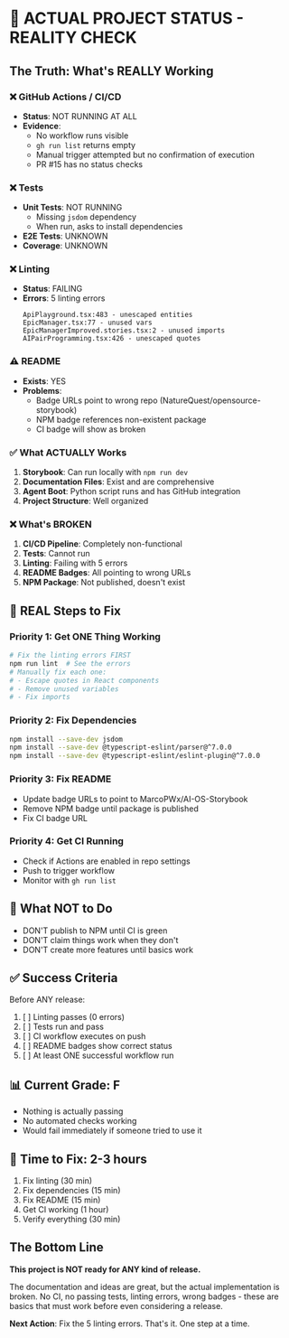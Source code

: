 # 🔴 ACTUAL PROJECT STATUS - REALITY CHECK

## The Truth: What's REALLY Working

### ❌ GitHub Actions / CI/CD
- **Status**: NOT RUNNING AT ALL
- **Evidence**: 
  - No workflow runs visible
  - `gh run list` returns empty
  - Manual trigger attempted but no confirmation of execution
  - PR #15 has no status checks

### ❌ Tests
- **Unit Tests**: NOT RUNNING
  - Missing `jsdom` dependency
  - When run, asks to install dependencies
- **E2E Tests**: UNKNOWN
- **Coverage**: UNKNOWN

### ❌ Linting
- **Status**: FAILING
- **Errors**: 5 linting errors
  ```
  ApiPlayground.tsx:483 - unescaped entities
  EpicManager.tsx:77 - unused vars
  EpicManagerImproved.stories.tsx:2 - unused imports
  AIPairProgramming.tsx:426 - unescaped quotes
  ```

### ⚠️ README
- **Exists**: YES
- **Problems**: 
  - Badge URLs point to wrong repo (NatureQuest/opensource-storybook)
  - NPM badge references non-existent package
  - CI badge will show as broken

### ✅ What ACTUALLY Works
1. **Storybook**: Can run locally with `npm run dev`
2. **Documentation Files**: Exist and are comprehensive
3. **Agent Boot**: Python script runs and has GitHub integration
4. **Project Structure**: Well organized

### ❌ What's BROKEN
1. **CI/CD Pipeline**: Completely non-functional
2. **Tests**: Cannot run
3. **Linting**: Failing with 5 errors
4. **README Badges**: All pointing to wrong URLs
5. **NPM Package**: Not published, doesn't exist

## 🎯 REAL Steps to Fix

### Priority 1: Get ONE Thing Working
```bash
# Fix the linting errors FIRST
npm run lint  # See the errors
# Manually fix each one:
# - Escape quotes in React components
# - Remove unused variables
# - Fix imports
```

### Priority 2: Fix Dependencies
```bash
npm install --save-dev jsdom
npm install --save-dev @typescript-eslint/parser@^7.0.0
npm install --save-dev @typescript-eslint/eslint-plugin@^7.0.0
```

### Priority 3: Fix README
- Update badge URLs to point to MarcoPWx/AI-OS-Storybook
- Remove NPM badge until package is published
- Fix CI badge URL

### Priority 4: Get CI Running
- Check if Actions are enabled in repo settings
- Push to trigger workflow
- Monitor with `gh run list`

## 🚫 What NOT to Do
- DON'T publish to NPM until CI is green
- DON'T claim things work when they don't
- DON'T create more features until basics work

## ✅ Success Criteria
Before ANY release:
1. [ ] Linting passes (0 errors)
2. [ ] Tests run and pass
3. [ ] CI workflow executes on push
4. [ ] README badges show correct status
5. [ ] At least ONE successful workflow run

## 📊 Current Grade: F
- Nothing is actually passing
- No automated checks working
- Would fail immediately if someone tried to use it

## 🔧 Time to Fix: 2-3 hours
1. Fix linting (30 min)
2. Fix dependencies (15 min)
3. Fix README (15 min)
4. Get CI working (1 hour)
5. Verify everything (30 min)

## The Bottom Line
**This project is NOT ready for ANY kind of release.**

The documentation and ideas are great, but the actual implementation is broken. No CI, no passing tests, linting errors, wrong badges - these are basics that must work before even considering a release.

**Next Action**: Fix the 5 linting errors. That's it. One step at a time.
